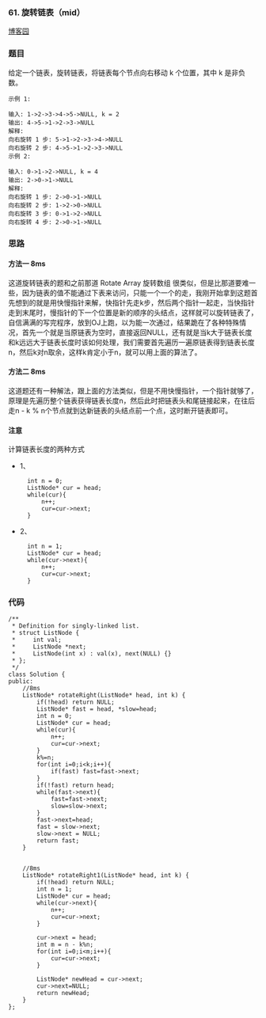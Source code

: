 ### 61. 旋转链表（mid）

[博客园](http://www.cnblogs.com/grandyang/p/4355505.html)

### 题目 

给定一个链表，旋转链表，将链表每个节点向右移动 k 个位置，其中 k 是非负数。

	示例 1:
	
	输入: 1->2->3->4->5->NULL, k = 2
	输出: 4->5->1->2->3->NULL
	解释:
	向右旋转 1 步: 5->1->2->3->4->NULL
	向右旋转 2 步: 4->5->1->2->3->NULL
	示例 2:
	
	输入: 0->1->2->NULL, k = 4
	输出: 2->0->1->NULL
	解释:
	向右旋转 1 步: 2->0->1->NULL
	向右旋转 2 步: 1->2->0->NULL
	向右旋转 3 步: 0->1->2->NULL
	向右旋转 4 步: 2->0->1->NULL


### 思路
#### 方法一 8ms
这道旋转链表的题和之前那道 Rotate Array 旋转数组 很类似，但是比那道要难一些，因为链表的值不能通过下表来访问，只能一个一个的走，我刚开始拿到这题首先想到的就是用快慢指针来解，快指针先走k步，然后两个指针一起走，当快指针走到末尾时，慢指针的下一个位置是新的顺序的头结点，这样就可以旋转链表了，自信满满的写完程序，放到OJ上跑，以为能一次通过，结果跪在了各种特殊情况，首先一个就是当原链表为空时，直接返回NULL，还有就是当k大于链表长度和k远远大于链表长度时该如何处理，我们需要首先遍历一遍原链表得到链表长度n，然后k对n取余，这样k肯定小于n，就可以用上面的算法了。

#### 方法二 8ms
这道题还有一种解法，跟上面的方法类似，但是不用快慢指针，一个指针就够了，原理是先遍历整个链表获得链表长度n，然后此时把链表头和尾链接起来，在往后走n - k % n个节点就到达新链表的头结点前一个点，这时断开链表即可。


#### 注意

计算链表长度的两种方式

- 1、
	
	
		int n = 0;
		ListNode* cur = head;
		while(cur){
		    n++;
		    cur=cur->next;
		}


- 2、

	    int n = 1;
	    ListNode* cur = head;
	    while(cur->next){
	        n++;
	        cur=cur->next;
	    }


### 代码

```
/**
 * Definition for singly-linked list.
 * struct ListNode {
 *     int val;
 *     ListNode *next;
 *     ListNode(int x) : val(x), next(NULL) {}
 * };
 */
class Solution {
public:
    //8ms
    ListNode* rotateRight(ListNode* head, int k) {
        if(!head) return NULL;
        ListNode* fast = head, *slow=head;
        int n = 0;
        ListNode* cur = head;
        while(cur){
            n++;
            cur=cur->next;
        }
        k%=n;
        for(int i=0;i<k;i++){
            if(fast) fast=fast->next;
        }
        if(!fast) return head;
        while(fast->next){
            fast=fast->next;
            slow=slow->next;
        }
        fast->next=head;
        fast = slow->next;
        slow->next = NULL;
        return fast;
    }
        
    
    //8ms
    ListNode* rotateRight1(ListNode* head, int k) {
        if(!head) return NULL;
        int n = 1;
        ListNode* cur = head;
        while(cur->next){
            n++;
            cur=cur->next;
        }
        
        cur->next = head;
        int m = n - k%n;
        for(int i=0;i<m;i++){
            cur=cur->next;
        }
        
        ListNode* newHead = cur->next;
        cur->next=NULL;
        return newHead;
    }
};
```
